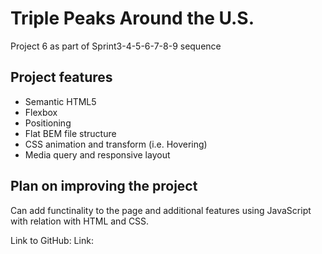 # Triple Peaks Around the U.S.

Project 6 as part of Sprint3-4-5-6-7-8-9 sequence

## Project features

- Semantic HTML5
- Flexbox
- Positioning
- Flat BEM file structure
- CSS animation and transform (i.e. Hovering)
- Media query and responsive layout

## Plan on improving the project

Can add functinality to the page and additional features using JavaScript with relation with HTML and CSS.

Link to GitHub:
Link:
